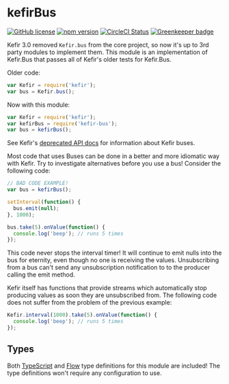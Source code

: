 # kefirBus

[![GitHub license](https://img.shields.io/badge/license-MIT-blue.svg)](https://github.com/Macil/kefir-bus/blob/master/LICENSE.txt) [![npm version](https://img.shields.io/npm/v/kefir-bus.svg?style=flat)](https://www.npmjs.com/package/kefir-bus) [![CircleCI Status](https://circleci.com/gh/Macil/kefir-bus.svg?style=shield)](https://circleci.com/gh/Macil/kefir-bus) [![Greenkeeper badge](https://badges.greenkeeper.io/Macil/kefir-bus.svg)](https://greenkeeper.io/)

Kefir 3.0 removed `Kefir.bus` from the core project, so now it's up to 3rd
party modules to implement them. This module is an implementation of Kefir.Bus
that passes all of Kefir's older tests for Kefir.Bus.

Older code:

```js
var Kefir = require('kefir');
var bus = Kefir.bus();
```

Now with this module:

```js
var Kefir = require('kefir');
var kefirBus = require('kefir-bus');
var bus = kefirBus();
```

See Kefir's [deprecated API docs](https://github.com/kefirjs/kefir/blob/v2/deprecated-api-docs.md#kefirbus)
for information about Kefir buses.

Most code that uses Buses can be done in a better and more idiomatic way with
Kefir. Try to investigate alternatives before you use a bus! Consider the
following code:

```js
// BAD CODE EXAMPLE!
var bus = kefirBus();

setInterval(function() {
  bus.emit(null);
}, 1000);

bus.take(5).onValue(function() {
  console.log('beep'); // runs 5 times
});
```

This code never stops the interval timer! It will continue to emit nulls into
the bus for eternity, even though no one is receiving the values. Unsubscribing
from a bus can't send any unsubscription notification to to the producer
calling the emit method.

Kefir itself has functions that provide streams which automatically stop
producing values as soon they are unsubscribed from. The following code does
not suffer from the problem of the previous example:

```js
Kefir.interval(1000).take(5).onValue(function() {
  console.log('beep'); // runs 5 times
});
```

## Types

Both [TypeScript](https://www.typescriptlang.org/) and
[Flow](https://flowtype.org/) type definitions for this module are included!
The type definitions won't require any configuration to use.

